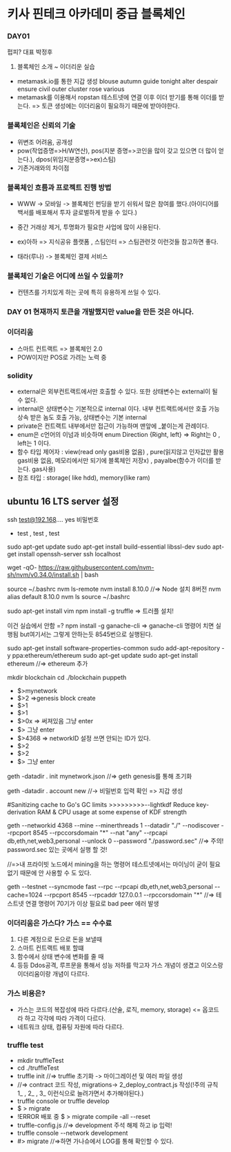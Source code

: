 # 키사 핀테크 아카데미 중급 블록체인

### DAY01
펍피? 대표 박정후
1. 블록체인 소개 ~ 이더리운 실습
- metamask.io를 통한 지갑 생성
    blouse autumn guide tonight alter despair ensure civil outer cluster rose various
- metamask를 이용해서 ropstan 테스트넷에 연결 이후 이더 받기를 통해 이더를 받는다. => 토큰 생성에는 이더리움이 필요하기 때문에 받아야한다.

### 블록체인은 신뢰의 기술
- 위변조 어려움, 공개성
- pow(작업증명=>H/W연산), pos(지분 증명=>코인을 많이 갖고 있으면 더 많이 얻는다.), dpos(위임지분증명=>ex)스팀)
- 기존거래와의 차이점 

### 블록체인 흐름과 프로젝트 진행 방법
- WWW -> 모바일 -> 블록체인 펀딩을 받기 쉬워서 많은 참여를 했다.(아이디어를 백서를 배포해서 투자 글로벌하게 받을 수 있다.)
- 중간 거래상 제거, 투명화가 필요한 사업에 많이 사용된다.

- ex)아하 => 지식공유 플랫폼 , 스팀인터 => 스팀관련것 이런것들 참고하면 좋다.
- 태라(루나) -> 블록체인 결제 서비스

### 블록체인 기술은 어디에 쓰일 수 있을끼?
- 컨텐츠를 가치있게 하는 곳에 특히 유용하게 쓰일 수 있다. 

### DAY 01 현재까지 토큰을 개발했지만 value을 만든 것은 아니다.
### 이더리움
- 스마트 컨트랙트 => 블록체인 2.0
- POW이지만 POS로 가려는 노력 중

### solidity
- external은 외부컨트랙트에서만 호출할 수 있다. 또한 상태변수는 external이 될 수 없다.
- internal은 상태변수는 기본적으로 internal 이다. 내부 컨트랙트에서만 호출 가능 상속 받은 놈도 호출 가능, 상태변수는 기본 internal
- private은 컨트랙트 내부에서만 접근이 가능하며 맨앞에 _붙이는게 관례이다.
- enum은 c언어의 이넘과 비슷하며 enum Direction {Right, left} => Right는 0 , left는 1 이다.
- 함수 타입 제어자 : view(read only gas비용 없음) , pure(읽지않고 인자값만 활용 gas비용 없음, 메모리에서만 되기에 블록체인 저장x) , payalbe(함수가 이더를 받는다. gas사용)
- 참조 타입 : storage( like hdd), memory(like ram)

## ubuntu 16 LTS server 설정
ssh test@192.168.... yes 비밀번호
- test , test , test

sudo apt-get update
sudo apt-get install build-essential libssl-dev
sudo apt-get install openssh-server
ssh localhost

wget -qO- https://raw.githubusercontent.com/nvm-sh/nvm/v0.34.0/install.sh | bash

source ~/.bashrc
nvm ls-remote
nvm install 8.10.0  //=> Node 설치 8버전
nvm alias default 8.10.0
nvm ls
source ~/.bashrc

sudo apt-get install vim
npm install -g truffle => 트러플 설치!

이건 실습에서 안함 =? npm install -g ganache-cli  => ganache-cli 명령어 치면 실행됨 but여기서는 그렇게 안하는듯 8545번으로 실행된다.

sudo apt-get install software-properties-common
sudo add-apt-repository -y ppa:ethereum/ethereum
sudo apt-get update
sudo apt-get install ethereum //=> ethereum 추가

mkdir blockchain
cd ./blockchain
puppeth
- $>mynetwork
- $>2 =>genesis block create
- $>1
- $>1
- $>0x => 써져있음 그냥 enter
- $> 그냥 enter
- $>4368 => networkID 설정 쓰면 안되는 ID가 있다.
- $>2
- $>2
- $> 그냥 enter

geth -datadir . init mynetwork.json //=> geth genesis를 통해 초기화

geth -datadir . account new //-> 비밀번호 입력 확인  => 지갑 생성

#Sanitizing cache to Go's GC limits >>>>>>>>>--lightkdf Reduce key-derivation RAM & CPU usage at some expense of KDF strength

geth --networkid 4368 --mine --minerthreads 1 --datadir "./" --nodiscover --rpcport 8545  --rpccorsdomain "*" --nat "any" --rpcapi db,eth,net,web3,personal --unlock 0 --password "./password.sec"
//=> 주의! password.sec 있는 곳에서 실행 할 것!

//=>내 프라이빗 노드에서 mining을 하는 명령어 테스트넷에서는 마이닝이 굳이 필요없기 때문에 안 사용할 수 도 있다. 

geth --testnet --syncmode fast --rpc --rpcapi db,eth,net,web3,personal --cache=1024 --rpcport 8545 --rpcaddr 127.0.0.1 --rpccorsdomain "*" 
//=> 테스트넷 연결 명령어 70기가 이상 필요로 bad peer 에러 발생

### 이더리움은 가스다? 가스 == 수수료
1. 다른 계정으로 돈으로 돈을 보낼때
2. 스마트 컨트랙트 배포 할떄
3. 함수에서 상태 변수에 변화를 줄 때
4. 등등
Ddos공격, 루프문을 통해서 성능 저하를 막고자 가스 개념이 생겼고 이오스랑 이더리움이랑 개념이 다르다.

### 가스 비용은?
- 가스는 코드의 복잡성에 따라 다르다.(산술, 로직, memory, storage) <= 옵코드 라 하고 각각에 따라 가격이 다르다. 
- 네트워크 상태, 컴퓨팅 자원에 따라 다르다.


### truffle test
- mkdir truffleTest
- cd ./truffleTest
- truffle init  //=> truffle 초기화 -> 마이그레이션 및 여러 파일 생성 
- //=> contract 코드 작성, migrations-> 2_deploy_contract.js 작성(!주의 규칙 1_ , 2_ , 3_ 이런식으로 늘려가면서 추가해야된다.)
- truffle console or truffle develop
- $ > migrate 
- !ERROR 배포 중  $ > migrate compile -all --reset
- truffle-config.js //=> development 주석 해제 하고 ip 입력!
- truffle console --network development
- #> migrate    //=>하면 가나슈에서 LOG를 통해 확인할 수 있다.
